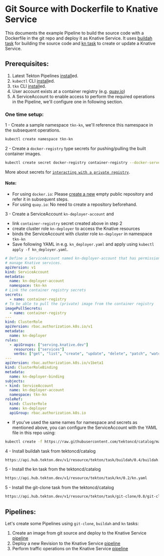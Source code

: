 # Git Source with Dockerfile to Knative Service

This documents the example Pipeline to build the source code with a Dockerfile in
the git repo and deploy it as Knative Service.
It uses [buildah task](../../buildah/README.md) for building the source code and
[kn task](../README.md) to create or update a Knative Service.

## Prerequisites:

1. Latest Tekton Pipelines [install](https://github.com/tektoncd/pipeline/blob/main/docs/install.md)ed.
2. `kubectl` CLI [install](https://kubernetes.io/docs/tasks/tools/install-kubectl/)ed.
3. `tkn` CLI [install](https://github.com/tektoncd/cli#installing-tkn)ed.
4. User account exists at a container registry (e.g. [quay.io](https://quay.io))
5. A ServiceAccount to enable access to perform the required operations in the Pipeline,
   we'll configure one in following section.

### One time setup:

1 - Create a sample namespace `tkn-kn`, we'll reference this namespace in the subsequent operations.
```bash
kubectl create namespace tkn-kn
```

2 - Create a `docker-registry` type secrets for pushing/pulling the built container images.
```bash
kubectl create secret docker-registry container-registry --docker-server=<DOCKER-REGISTRY> --docker-username=<USERNAME> --docker-password=<PASSWORD> --docker-email=<EMAIL>
```
More about secrets for [`interacting with a private registry`](https://kubernetes.io/docs/tasks/configure-pod-container/pull-image-private-registry/).

#### Note:
- For using `docker.io`: Please [create a new](https://hub.docker.com/repository/create) empty public repository and refer it in subsequent steps.
- For using `quay.io`: No need to create a repository beforehand.

3 - Create a ServiceAccount `kn-deployer-account` and
 - link `container-registry` secret created above in step 2
 - create cluster role `kn-deployer` to access the Knative resources
 - binds the ServiceAccount with cluster role `kn-deployer` in namespace `tkn-kn`
 - Save following YAML in e.g. `kn_deployer.yaml` and apply using `kubectl apply -f kn_deployer.yaml`.

```yaml
# Define a ServiceAccount named kn-deployer-account that has permission to
# manage Knative services.
apiVersion: v1
kind: ServiceAccount
metadata:
  name: kn-deployer-account
  namespace: tkn-kn
# Link the container registry secrets
secrets:
  - name: container-registry
# To be able to pull the (private) image from the container registry
imagePullSecrets:
  - name: container-registry
---
kind: ClusterRole
apiVersion: rbac.authorization.k8s.io/v1
metadata:
  name: kn-deployer
rules:
  - apiGroups: ["serving.knative.dev"]
    resources: ["services"]
    verbs: ["get", "list", "create", "update", "delete", "patch", "watch"]
---
apiVersion: rbac.authorization.k8s.io/v1beta1
kind: ClusterRoleBinding
metadata:
  name: kn-deployer-binding
subjects:
- kind: ServiceAccount
  name: kn-deployer-account
  namespace: tkn-kn
roleRef:
  kind: ClusterRole
  name: kn-deployer
  apiGroup: rbac.authorization.k8s.io
```

  - If you've used the same names for namespace and secrets as mentioned above, you can configure the ServiceAccount with the YAML file in this repo using:
```bash
kubectl create -f https://raw.githubusercontent.com/tektoncd/catalog/main/task/kn/0.2/knative-dockerfile-deploy/kn_deployer.yaml
```

4 - Install buildah task from tektoncd/catalog
```bash
https://api.hub.tekton.dev/v1/resource/tekton/task/buildah/0.4/buildah.yaml
```

5 - Install the kn task from the tektoncd/catalog
```bash
https://api.hub.tekton.dev/v1/resource/tekton/task/kn/0.2/kn.yaml
```

5 - Install the git-clone task from the tektoncd/catalog
```bash
https://api.hub.tekton.dev/v1/resource/tekton/task/git-clone/0.8/git-clone.yaml
```

## Pipelines:

Let's create some Pipelines using `git-clone`, `buildah` and `kn` tasks:
1. Create an image from git source and deploy to the Knative Service [pipeline](./build_deploy/README.md)
2. Deploy a new Revision to the Knative Service [pipeline](./service_update/README.md)
3. Perform traffic operations on the Knative Service [pipeline](./service_traffic/README.md)
